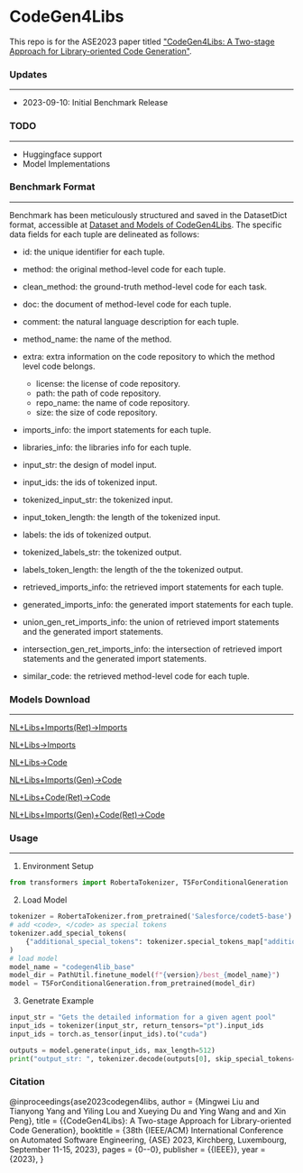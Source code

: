 # CodeGen4Libs
This repo is for the ASE2023 paper titled ["CodeGen4Libs: A Two-stage Approach for Library-oriented Code Generation"](https://mingwei-liu.github.io/publication/2023-08-18-ase-CodeGen4Libs).

### Updates
***
- 2023-09-10: Initial Benchmark Release
### TODO
***
- Huggingface support
- Model Implementations
  
### Benchmark Format
***
Benchmark has been meticulously structured and saved in the DatasetDict format, accessible at [Dataset and Models of CodeGen4Libs](https://zenodo.org/record/7920906). The specific data fields for each tuple are delineated as follows:

- id: the unique identifier for each tuple.
- method: the original method-level code for each tuple.
- clean_method: the ground-truth method-level code for each task.
- doc: the document of method-level code for each tuple.
- comment: the natural language description for each tuple.
- method_name: the name of the method.
- extra: extra information on the code repository to which the method level code belongs.
    - license: the license of code repository.
    - path: the path of code repository.
    - repo_name: the name of code repository.
    - size: the size of code repository.
- imports_info: the import statements for each tuple.
- libraries_info: the libraries info for each tuple.

- input_str: the design of model input.
- input_ids: the ids of tokenized input.
- tokenized_input_str: the tokenized input.
- input_token_length: the length of the tokenized input.
- labels: the ids of tokenized output.
- tokenized_labels_str: the tokenized output.
- labels_token_length: the length of the the tokenized output.

- retrieved_imports_info: the retrieved import statements for each tuple.
- generated_imports_info: the generated import statements for each tuple.
- union_gen_ret_imports_info: the union of retrieved import statements and the generated import statements.
- intersection_gen_ret_imports_info: the intersection of retrieved import statements and the generated import statements.
- similar_code: the retrieved method-level code for each tuple.

### Models Download
***
[NL+Libs+Imports(Ret)->Imports](https://zenodo.org/record/7920906)

[NL+Libs->Imports](https://zenodo.org/record/7920906)

[NL+Libs->Code](https://zenodo.org/record/7920906)

[NL+Libs+Imports(Gen)->Code](https://zenodo.org/record/7920906)

[NL+Libs+Code(Ret)->Code](https://zenodo.org/record/7920906)

[NL+Libs+Imports(Gen)+Code(Ret)->Code](https://zenodo.org/record/7920906)

### Usage
***
1. Environment Setup
``` Python
from transformers import RobertaTokenizer, T5ForConditionalGeneration
```

2. Load Model
``` Python
tokenizer = RobertaTokenizer.from_pretrained('Salesforce/codet5-base')
# add <code>, </code> as special tokens
tokenizer.add_special_tokens(
    {"additional_special_tokens": tokenizer.special_tokens_map["additional_special_tokens"] + ["<code>", "</code>"]}
)
# load model
model_name = "codegen4lib_base"
model_dir = PathUtil.finetune_model(f"{version}/best_{model_name}")
model = T5ForConditionalGeneration.from_pretrained(model_dir)
```

3. Genetrate Example
``` Python
input_str = "Gets the detailed information for a given agent pool"
input_ids = tokenizer(input_str, return_tensors="pt").input_ids
input_ids = torch.as_tensor(input_ids).to("cuda")

outputs = model.generate(input_ids, max_length=512)
print("output_str: ", tokenizer.decode(outputs[0], skip_special_tokens=True))
```
### Citation

@inproceedings{ase2023codegen4libs,
  author       = {Mingwei Liu and Tianyong Yang and Yiling Lou and Xueying Du and Ying Wang and and Xin Peng},
  title        = {{CodeGen4Libs}: A Two-stage Approach for Library-oriented Code Generation},
  booktitle    = {38th {IEEE/ACM} International Conference on Automated Software Engineering,
                  {ASE} 2023, Kirchberg, Luxembourg, September 11-15, 2023},
  pages        = {0--0},
  publisher    = {{IEEE}},
  year         = {2023},
}
